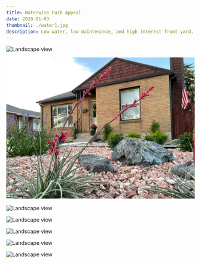 ```yaml
---
title: Waterwise Curb Appeal
date: 2020-01-03
thumbnail: ./water1.jpg
description: Low water, low maintenance, and high interest front yard.
---
```


<div class="kg-card kg-image-card kg-width-wide">

![Landscape view](./water1.jpg)

</div>

<div class="kg-card kg-image-card kg-width-wide">

![Landscape view](./water2.jpg)

</div>

<div class="kg-card kg-image-card kg-width-wide">

![Landscape view](./water3.jpg)

</div>

<div class="kg-card kg-image-card kg-width-wide">

![Landscape view](./water4.jpg)

</div>

<div class="kg-card kg-image-card kg-width-wide">

![Landscape view](./water5.jpg)

</div>

<div class="kg-card kg-image-card kg-width-wide">

![Landscape view](./water6.jpg)

</div>

<div class="kg-card kg-image-card kg-width-wide">

![Landscape view](./water7.jpg)

</div>
